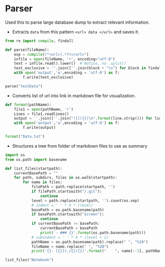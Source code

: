 # Parser

Used this to parse large database dump to extract relevant information.

- Extracts `data` from this pattern `<url> data </url>` and saves it.

```py
from re import compile, findall

def parse(fileName):
    exp = compile(r"<url>(.*?)</url>")
    infile = open(fileName, 'r', encoding="utf-8")
    text = infile.read().lower()  # Notice, no .split()
    text_exclusive = ''.join([''.join(block + "\n") for block in findall(exp, text)])
    with open('output','w',encoding = 'utf-8') as f:
        f.write(text_exclusive)

parse("testData")
```

- Converts list of url into link in markdown file for visualization.

```py
def format(pathName):
    file1 = open(pathName, 'r')
    Lines = file1.readlines()
    output = ''.join([''.join("![]({})\n".format(line.strip())) for line in Lines ])
    with open('output','w',encoding = 'utf-8') as f:
        f.write(output)

format("Data.txt")
```

- Structures a tree from folder of markdown files to use as summary

```py
import os
from os.path import basename

def list_files(startpath):
    currentBasePath = ""
    for path, subdirs, files in os.walk(startpath):
        for name in files:
            filePath = path.replace(startpath, '')
            if filePath.startswith("/.git"):
                continue
            level = path.replace(startpath, '').count(os.sep)
            # indent = ' ' * 4 * (level)
            basePath = os.path.basename(path)
            if basePath.startswith("Screen"):
                continue
            if currentBasePath != basePath:
                currentBasePath = basePath
                print('- ### {}'.format(os.path.basename(path)))
            # subindent = ' ' * 4 * (level + 1)
            pathName = os.path.basename(path).replace(" ", "%20")
            fileName = name.replace(" ", "%20")
            print('{}- [{}](./{}/{})'.format("    ", name[:-3], pathName, fileName))

list_files("Notebook")
```